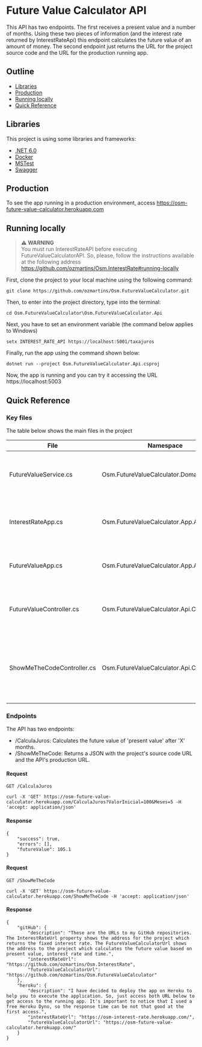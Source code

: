 # Future Value Calculator API

This API has two endpoints. The first receives a present value and a number of months. Using these two pieces of information (and the interest rate returned by InterestRateApi) this endpoint calculates the future value of an amount of money. The second endpoint just returns the URL for the project source code and the URL for the production running app.

## Outline

 - [Libraries](#libraries)
 - [Production](#production)
 - [Running locally](#running-locally)
 - [Quick Reference](#quick-reference)

## Libraries

This project is using some libraries and frameworks:

 - [.NET 6.0](https://dotnet.microsoft.com/en-us/download/dotnet/6.0)
 - [Docker](https://docs.docker.com/)
 - [MSTest](https://docs.microsoft.com/en-us/dotnet/api/microsoft.visualstudio.testtools.unittesting?view=visualstudiosdk-2022)
 - [Swagger](https://swagger.io/)

## Production

To see the app running in a production environment, access https://osm-future-value-calculator.herokuapp.com

## Running locally

> **⚠ WARNING**  
> You must run InterestRateAPI before executing FutureValueCalculatorAPI. So, please, follow the instructions available at the following address https://github.com/ozmartins/Osm.InterestRate#running-locally

First, clone the project to your local machine using the following command:

```
git clone https://github.com/ozmartins/Osm.FutureValueCalculator.git
```

Then, to enter into the project directory, type into the terminal:

```
cd Osm.FutureValueCalculator\Osm.FutureValueCalculator.Api
```

Next, you have to set an environment variable (the command below applies to Windows)

```
setx INTEREST_RATE_API https://localhost:5001/taxajuros
```

Finally, run the app using the command shown below:

```
dotnet run --project Osm.FutureValueCalculator.Api.csproj
```

Now, the app is running and you can try it accessing the URL https://localhost:5003

## Quick Reference

### Key files

The table below shows the main files in the project

|File|Namespace|Comment|
| ------ | ------ | ----- |
|FutureValueService.cs|Osm.FutureValueCalculator.Domain.Services|A class that encapsulates the whole logic for future value calculation.|
|InterestRateApp.cs|Osm.FutureValueCalculator.App.Apps|A class that accesses InteresRateApi to retrieve the interest rate value.|
|FutureValueApp.cs|Osm.FutureValueCalculator.App.Apps|A class that coordinates the future value calculation.|
|FutureValueController.cs|Osm.FutureValueCalculator.Api.Controllers|A controller which exposes the service to the external world.|
|ShowMeTheCodeController.cs|Osm.FutureValueCalculator.Api.Controllers|A controller that returns the addresses to access the project source code and the project production environment.|

### Endpoints

The API has two endpoints: 
- /CalculaJuros: Calculates the future value of 'present value' after 'X' months.
- /ShowMeTheCode: Returns a JSON with the project's source code URL and the API's production URL.

#### Request 

`GET /CalculaJuros`

    curl -X 'GET' https://osm-future-value-calculator.herokuapp.com/CalculaJuros?ValorInicial=100&Meses=5 -H 'accept: application/json'

#### Response
    {
        "success": true,
        "errors": [],
        "futureValue": 105.1
    }

#### Request 

`GET /ShowMeTheCode`

    curl -X 'GET' https://osm-future-value-calculator.herokuapp.com/ShowMeTheCode -H 'accept: application/json'

#### Response
    {
        "gitHub": {
            "description": "These are the URLs to my GitHub repositories. The InterestRateUrl property shows the address for the project which returns the fixed interest rate. The FutureValueCalculatorUrl shows the address to the project which calculates the future value based on present value, interest rate and time.",
            "interestRateUrl": "https://github.com/ozmartins/Osm.InterestRate",
            "futureValueCalculatorUrl": "https://github.com/ozmartins/Osm.FutureValueCalculator"
        },
        "heroku": {
            "description": "I have decided to deploy the app on Heroku to help you to execute the application. So, just access both URL below to get access to the running app. It's important to notice that I used a free Heroku Dyno, so the response time can be not that good at the first access.",
            "interestRateUrl": "https://osm-interest-rate.herokuapp.com/",
            "futureValueCalculatorUrl": "https://osm-future-value-calculator.herokuapp.com/"
        }
    }

